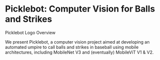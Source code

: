 # Picklebot: Computer Vision for Balls and Strikes

Picklebot Logo
Overview

We present Picklebot, a computer vision project aimed at developing an automated umpire to call balls and strikes in baseball using mobile architectures, including MobileNet V3 and (eventually) MobileViT V1 & V2.
